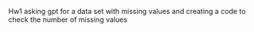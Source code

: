 Hw1 asking gpt for a data set with missing values and creating a code to check the number of missing values 
